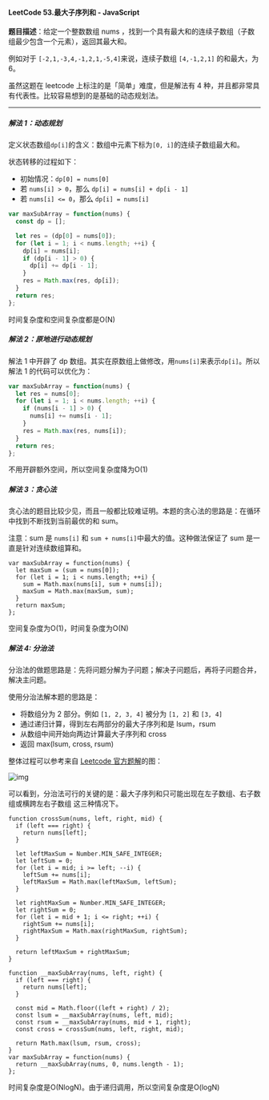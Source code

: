 #### LeetCode 53.最大子序列和 - JavaScript

**题目描述**：给定一个整数数组 nums ，找到一个具有最大和的连续子数组（子数组最少包含一个元素），返回其最大和。

例如对于 `[-2,1,-3,4,-1,2,1,-5,4]`来说，连续子数组 `[4,-1,2,1]` 的和最大，为 6。

虽然这题在 leetcode 上标注的是「简单」难度，但是解法有 4 种，并且都非常具有代表性。比较容易想到的是基础的动态规划法。

-----

##### 解法 1：动态规划

定义状态数组`dp[i]`的含义：数组中元素下标为`[0, i]`的连续子数组最大和。

状态转移的过程如下：

- 初始情况：`dp[0] = nums[0]`
- 若 `nums[i] > 0`，那么 `dp[i] = nums[i] + dp[i - 1]`
- 若 `nums[i] <= 0`，那么 `dp[i] = nums[i]`

```js
var maxSubArray = function(nums) {
  const dp = [];

  let res = (dp[0] = nums[0]);
  for (let i = 1; i < nums.length; ++i) {
    dp[i] = nums[i];
    if (dp[i - 1] > 0) {
      dp[i] += dp[i - 1];
    }
    res = Math.max(res, dp[i]);
  }
  return res;
};
```

时间复杂度和空间复杂度都是O(N)



##### 解法 2：原地进行动态规划

解法 1 中开辟了 dp 数组。其实在原数组上做修改，用`nums[i]`来表示`dp[i]`。所以解法 1 的代码可以优化为：

```js
var maxSubArray = function(nums) {
  let res = nums[0];
  for (let i = 1; i < nums.length; ++i) {
    if (nums[i - 1] > 0) {
      nums[i] += nums[i - 1];
    }
    res = Math.max(res, nums[i]);
  }
  return res;
};
```

不用开辟额外空间，所以空间复杂度降为O(1)

##### 解法 3：贪心法

贪心法的题目比较少见，而且一般都比较难证明。本题的贪心法的思路是：在循环中找到不断找到当前最优的和 sum。

注意：sum 是 `nums[i]` 和 `sum + nums[i]`中最大的值。这种做法保证了 sum 是一直是针对连续数组算和。

```
var maxSubArray = function(nums) {
  let maxSum = (sum = nums[0]);
  for (let i = 1; i < nums.length; ++i) {
    sum = Math.max(nums[i], sum + nums[i]);
    maxSum = Math.max(maxSum, sum);
  }
  return maxSum;
};
```

空间复杂度为O(1)，时间复杂度为O(N)

##### 解法 4: 分治法

分治法的做题思路是：先将问题分解为子问题；解决子问题后，再将子问题合并，解决主问题。

使用分治法解本题的思路是：

- 将数组分为 2 部分。例如 `[1, 2, 3, 4]` 被分为 `[1, 2]` 和 `[3, 4]`
- 通过递归计算，得到左右两部分的最大子序列和是 lsum，rsum
- 从数组中间开始向两边计算最大子序列和 cross
- 返回 max(lsum, cross, rsum)

整体过程可以参考来自 [Leetcode 官方题解](https://leetcode-cn.com/problems/maximum-subarray/solution/zui-da-zi-xu-he-by-leetcode/)的图：

![img](https://gitee.com/p_pj/pig/raw/master/img/3aa2128a7ddcf1123454a6e5364792490c5edff62674f3cfd9c81cb7b5e8e522-file_1576478143567.png)

可以看到，分治法可行的关键的是：最大子序列和只可能出现在左子数组、右子数组或横跨左右子数组 这三种情况下。

```
function crossSum(nums, left, right, mid) {
  if (left === right) {
    return nums[left];
  }

  let leftMaxSum = Number.MIN_SAFE_INTEGER;
  let leftSum = 0;
  for (let i = mid; i >= left; --i) {
    leftSum += nums[i];
    leftMaxSum = Math.max(leftMaxSum, leftSum);
  }

  let rightMaxSum = Number.MIN_SAFE_INTEGER;
  let rightSum = 0;
  for (let i = mid + 1; i <= right; ++i) {
    rightSum += nums[i];
    rightMaxSum = Math.max(rightMaxSum, rightSum);
  }

  return leftMaxSum + rightMaxSum;
}

function __maxSubArray(nums, left, right) {
  if (left === right) {
    return nums[left];
  }

  const mid = Math.floor((left + right) / 2);
  const lsum = __maxSubArray(nums, left, mid);
  const rsum = __maxSubArray(nums, mid + 1, right);
  const cross = crossSum(nums, left, right, mid);

  return Math.max(lsum, rsum, cross);
}
var maxSubArray = function(nums) {
  return __maxSubArray(nums, 0, nums.length - 1);
};
```

时间复杂度是O(NlogN)。由于递归调用，所以空间复杂度是O(logN)